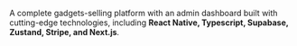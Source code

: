 A complete gadgets-selling platform with an admin dashboard built with cutting-edge technologies, including **React Native, Typescript, Supabase, Zustand, Stripe, and Next.js**.
